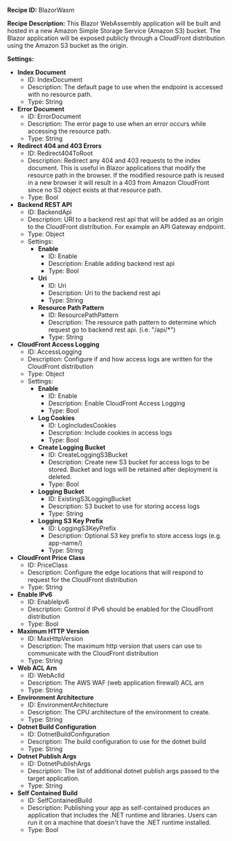 **Recipe ID:** BlazorWasm

**Recipe Description:** This Blazor WebAssembly application will be built and hosted in a new Amazon Simple Storage Service (Amazon S3) bucket. The Blazor application will be exposed publicly through a CloudFront distribution using the Amazon S3 bucket as the origin.

**Settings:**

* **Index Document**
    * ID: IndexDocument
    * Description: The default page to use when the endpoint is accessed with no resource path.
    * Type: String
* **Error Document**
    * ID: ErrorDocument
    * Description: The error page to use when an error occurs while accessing the resource path.
    * Type: String
* **Redirect 404 and 403 Errors**
    * ID: Redirect404ToRoot
    * Description: Redirect any 404 and 403 requests to the index document. This is useful in Blazor applications that modify the resource path in the browser. If the modified resource path is reused in a new browser it will result in a 403 from Amazon CloudFront since no S3 object exists at that resource path.
    * Type: Bool
* **Backend REST API**
    * ID: BackendApi
    * Description: URI to a backend rest api that will be added as an origin to the CloudFront distribution. For example an API Gateway endpoint.
    * Type: Object
    * Settings:
        * **Enable**
            * ID: Enable
            * Description: Enable adding backend rest api
            * Type: Bool
        * **Uri**
            * ID: Uri
            * Description: Uri to the backend rest api
            * Type: String
        * **Resource Path Pattern**
            * ID: ResourcePathPattern
            * Description: The resource path pattern to determine which request go to backend rest api. (i.e. "/api/*") 
            * Type: String
* **CloudFront Access Logging**
    * ID: AccessLogging
    * Description: Configure if and how access logs are written for the CloudFront distribution
    * Type: Object
    * Settings:
        * **Enable**
            * ID: Enable
            * Description: Enable CloudFront Access Logging
            * Type: Bool
        * **Log Cookies**
            * ID: LogIncludesCookies
            * Description: Include cookies in access logs
            * Type: Bool
        * **Create Logging Bucket**
            * ID: CreateLoggingS3Bucket
            * Description: Create new S3 bucket for access logs to be stored. Bucket and logs will be retained after deployment is deleted.
            * Type: Bool
        * **Logging Bucket**
            * ID: ExistingS3LoggingBucket
            * Description: S3 bucket to use for storing access logs
            * Type: String
        * **Logging S3 Key Prefix**
            * ID: LoggingS3KeyPrefix
            * Description: Optional S3 key prefix to store access logs (e.g. app-name/)
            * Type: String
* **CloudFront Price Class**
    * ID: PriceClass
    * Description: Configure the edge locations that will respond to request for the CloudFront distribution
    * Type: String
* **Enable IPv6**
    * ID: EnableIpv6
    * Description: Control if IPv6 should be enabled for the CloudFront distribution
    * Type: Bool
* **Maximum HTTP Version**
    * ID: MaxHttpVersion
    * Description: The maximum http version that users can use to communicate with the CloudFront distribution
    * Type: String
* **Web ACL Arn**
    * ID: WebAclId
    * Description: The AWS WAF (web application firewall) ACL arn
    * Type: String
* **Environment Architecture**
    * ID: EnvironmentArchitecture
    * Description: The CPU architecture of the environment to create.
    * Type: String
* **Dotnet Build Configuration**
    * ID: DotnetBuildConfiguration
    * Description: The build configuration to use for the dotnet build
    * Type: String
* **Dotnet Publish Args**
    * ID: DotnetPublishArgs
    * Description: The list of additional dotnet publish args passed to the target application.
    * Type: String
* **Self Contained Build**
    * ID: SelfContainedBuild
    * Description: Publishing your app as self-contained produces an application that includes the .NET runtime and libraries. Users can run it on a machine that doesn't have the .NET runtime installed.
    * Type: Bool
